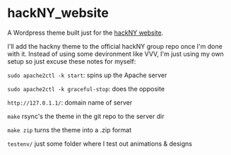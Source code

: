 # hackNY_website
A Wordpress theme built just for the [hackNY website](hackny.org).

I'll add the hackny theme to the official hackNY group repo once I'm done with it.
Instead of using some devironment like VVV, I'm just using my own setup so just excuse these notes for myself:

`sudo apache2ctl -k start`: spins up the Apache server

`sudo apache2ctl -k graceful-stop`: does the opposite

`http://127.0.1.1/`: domain name of server

`make` rsync's the theme in the git repo to the server dir

`make zip` turns the theme into a .zip format

`testenv/` just some folder where I test out animations & designs
